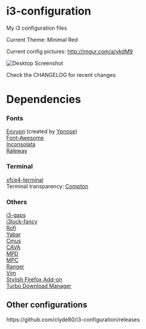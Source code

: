 # i3-configuration
My i3 configuration files

Current Theme: Minimal Red

Current config pictures: http://imgur.com/a/ykdM9

![Desktop Screenshot](http://i.imgur.com/EFYrwfr.png)

Check the CHANGELOG for recent changes

<h1>Dependencies</h1>

<h3>Fonts</h3>

<a href="https://github.com/Tecate/bitmap-fonts/tree/master/bitmap/envypn-font">Envypn</a> (created by <a href="https://github.com/Ypnose">Ypnose</a>)<br>
<a href="http://fontawesome.io/">Font-Awesome</a><br>
<a href="https://fonts.google.com/specimen/Inconsolata">Inconsolata</a><br>
<a href="https://fonts.google.com/specimen/Raleway">Raleway</a><br>

<h3>Terminal</h3>

<a href="https://launchpad.net/xfce4-terminal">xfce4-terminal</a><br>
Terminal transparency: <a href="https://github.com/chjj/compton">Compton</a><br>

<h3>Others</h3>

<a href="https://github.com/Airblader/i3">i3-gaps</a><br>
<a href="https://github.com/meskarune/i3lock-fancy">i3lock-fancy</a><br>
<a href="https://github.com/DaveDavenport/rofi">Rofi</a><br>
<a href="https://github.com/geommer/yabar">Yabar</a><br>
<a href="https://github.com/cmus/cmus">Cmus</a><br>
<a href="https://github.com/karlstav/cava">CAVA</a><br>
<a href="https://www.musicpd.org/">MPD</a><br>
<a href="https://www.musicpd.org/clients/mpc/">MPC</a><br>
<a href="https://github.com/ranger/ranger">Ranger</a><br>
<a href="https://github.com/vim/vim">Vim</a><br>
<a href="https://addons.mozilla.org/en-US/firefox/addon/stylish/">Stylish Firefox Add-on</a><br>
<a href="https://github.com/inbasic/turbo-download-manager">Turbo Download Manager</a>

<h2>Other configurations</h2>
https://github.com/clyde80/i3-configuration/releases
